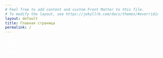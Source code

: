 ```yaml
---
# Feel free to add content and custom Front Matter to this file.
# To modify the layout, see https://jekyllrb.com/docs/themes/#overriding-theme-defaults
layout: default
title: Главная страница
permalink: /
---
```

<link rel="stylesheet" href="{{ '/assets/style.css' | relative_url }}">
<div class="button-container">
    <div class="button" style="background-image: url('{{ 'https://antonuspenskiy.github.io/assets/cover-1920.jpg' | relative_url }}');">
        <a href="/articles/" style="color: white; text-decoration: none;">Статьи</a>
    </div>
    <div class="button" style="background-image: url('{{ 'https://antonuspenskiy.github.io/assets/cover-1920.jpg' | relative_url }}');">
        <a href="/reports/" style="color: white; text-decoration: none;">Отчеты</a>
    </div>
    <div class="button" style="background-image: url('{{ 'https://antonuspenskiy.github.io/assets/cover-1920.jpg' | relative_url }}');">
        <a href="/other/" style="color: white; text-decoration: none;">Другое</a>
    </div>
</div>
